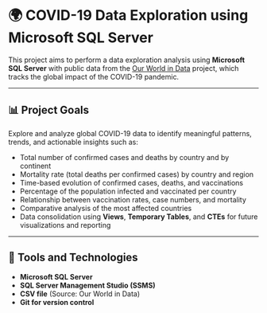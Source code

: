 # 🌍 COVID-19 Data Exploration using Microsoft SQL Server

This project aims to perform a data exploration analysis using **Microsoft SQL Server** with public data from the [Our World in Data](https://ourworldindata.org/covid-deaths) project, which tracks the global impact of the COVID-19 pandemic.

---

## 📊 Project Goals

Explore and analyze global COVID-19 data to identify meaningful patterns, trends, and actionable insights such as:
- Total number of confirmed cases and deaths by country and by continent
- Mortality rate (total deaths per confirmed cases) by country and region
- Time-based evolution of confirmed cases, deaths, and vaccinations
- Percentage of the population infected and vaccinated per country
- Relationship between vaccination rates, case numbers, and mortality
- Comparative analysis of the most affected countries
- Data consolidation using **Views**, **Temporary Tables**, and **CTEs** for future visualizations and reporting
  
---

## 🧩 Tools and Technologies

- **Microsoft SQL Server**
- **SQL Server Management Studio (SSMS)**
- **CSV file** (Source: Our World in Data)
- **Git for version control**

